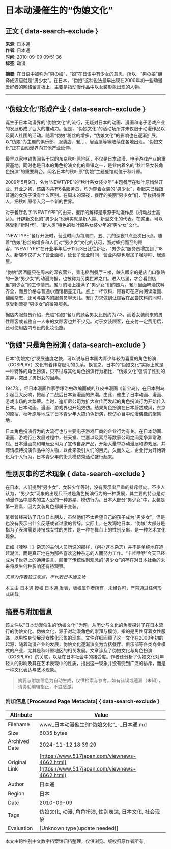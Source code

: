 # 日本动漫催生的“伪娘文化”

## 正文 { data-search-exclude }


**来源**: 日本通  
**作者**: 日本通  
**时间**: 2010-09-09 09:51:36  
**标签**: 动漫  

**摘要**: 在日语中被称为“男の娘”，“娘”在日语中有少女的意思，所以，“男の娘”翻译成汉语就是“男少女”。在日本，“伪娘”这种说法最早出现在2000年初一些动漫爱好者的网络留言板上，主要是指动漫作品中以女装形象出现的人物。

---

## “伪娘文化”形成产业 { data-search-exclude }

诞生于日本动漫界的“伪娘文化”的流行，无疑对日本的动画、漫画和电子游戏产业的发展形成了巨大的推动力。但是，“伪娘文化”的活动场所并未仅限于动漫作品以及同人社团的活动。随着“伪娘”粉丝的增多，“伪娘文化”的影响也在逐渐扩展，以“伪娘”为主题的俱乐部、服装店、餐厅、居酒屋等等陆续在各地出现。“伪娘文化”正在由动漫界向其他产业延伸。

最早以家电销售闻名于世的东京秋叶原地区，不仅是日本动漫、电子游戏产业的重要基地，同时也是日本的角色扮演文化的重镇之一，是业内着名的“秋叶系女装角色扮演”的重要舞台。闻名日本的秋叶原“伪娘”主题餐馆就位于秋叶原。

2009年5月9日，名为“NEWTYPE”的“秋叶系女装少年”主题餐厅在秋叶原悄然开业。开业之初，该店内共有6名服务员，均为穿着女装的“男少女”，看起来已经跟普通的女孩子没有什么区别。在周末的深夜，餐厅的美丽“男少女”们，穿梭招待客人，把秋叶原带入另一个新的世界。

对于餐厅名字“NEWTYPE”的由来，餐厅的解释是来源于动漫作品《机动战士高达》。开辟新文化的“男少女”也确实就是新人类、新型文化的代表。在这里，可以感受到“新时代”、“新人类”特色的秋叶原系女装少年的“男少女”文化。

“NEWTYPE”餐厅开张时，营业时间为每周四、五、六的深夜11点至次日5点。随着“伪娘”粉丝的增多和人们对“男少女”文化的认可，面对蜂拥而至的顾客，“NEWTYPE”在开业半年后于12月3日迁往新址，“男少女”服务员增加到了18人。新店不仅扩大了营业面积，延长了营业时间，营业内容也增加了咖啡吧、居酒屋。

“伪娘”居酒屋只在周末的深夜营业，乘电梯到餐厅三楼，映入眼帘的是店门口张贴的一张“男少女”的动漫海报，也被称为另类世界之门。进入店里，才会看到店里“男少女”的工作情景。餐厅的墙上挂满了“男少女”们的照片。餐厅里面啤酒饮料齐全，而且价格与普通小酒馆相差无几。点上一杯饮料，顾客可在店内阅读漫画、翻阅杂志，还可与店内的服务员聊天儿。餐厅力求做到让顾客在品尝饮料的同时，享受到漂亮“男少女”的微笑服务。

据店内服务员介绍，光临“伪娘”餐厅的顾客男女比例约为7∶3，而着女装前来的男性顾客或者独自一人来的女顾客也并不少见。对于女装顾客，在支付一定费用后，还可使用店内专设的化妆设施。

## “伪娘”只是角色扮演 { data-search-exclude }

日本“伪娘文化”发展速度之快，可以说与日本国内青少年较为喜爱的角色扮演（COSPLAY）文化有着非常密切的关系。换言之，日本的“伪娘文化”实际上就是一种特殊的角色扮演，只不过与其他角色扮演行为相比，“伪娘文化”强调了性别的差异，突出了男扮女的因素。

1947年，经日本漫画作家手塚治虫改编而成的红皮书漫画《新宝岛》，在日本列岛引起巨大反响，掀起了二战后日本新漫画的热潮。由此，催生了日本动画、漫画、游戏市场的大繁荣。当时，迪斯尼公司为扩大宣传而发起的角色扮演行为开始传入日本。日本动画、漫画、游戏界也开始效仿。结果角色扮演在日本蔚然成风，东京的原宿、秋叶原等地成了日本青少年大搞角色扮演，模仿心目中动漫偶像的聚集地。

日本角色扮演行为的大流行也与主要电子游戏厂商的企业行为有关。在日本动画、漫画、游戏行业发展过程中，任天堂、世嘉以及索尼等数家公司之间竞争异常激烈。日本漫画商和电玩公司为了宣传自身产品，开始大量举办动漫展和游戏展，并聘请模特扮演作品中的人物，以此来吸引人们的目光。久而久之，企业行为开始转化为个人行为，日本青少年的街头模仿秀活动盛行起来。

## 性别反串的艺术现象 { data-search-exclude }

在日本，人们提到“男少女”、女装少年等时，没有表示出严重的排斥倾向。不少人认为，“男少女”现象的出现只不过是角色扮演行为的一种发展，其主要的特点是对动漫作品中虚构的主人公的一种追星、模仿行为。日本大部分“男少女”中，女装是第一要素，因为女装角色都属于变装。

笔者曾经采访了几位日本朋友，虽然他们不太希望自己的孩子成为“男少女”，但是也没有表示出什么反感或者过激的言辞。实际上，在发源地日本，“伪娘”大部分是指为了表演需要装扮成女性的男性，是一种在舞台上的性别反串，是一种艺术文化现象。

正如《哇咿！》杂志的主创人员所说的那样，（创办这本杂志）并不是单纯地在追赶潮流，而是真正地在为那些喜欢这种杂志的人而努力工作。“卡哇咿咿”今天已经成为了世界上的通用语言，颠覆了传统性别观念的“男少女”的存在对日本社会的未来将发生何种影响还有待观察。

*文章为作者独立观点，不代表日本通立场*

本文由 日本通 授权 日本通 发表，版权属作者所有，未经许可，严禁通过任何形式转载。
<!-- tcd_original_link https://www.517japan.com/viewnews-4662.html -->
## 摘要与附加信息

<!-- tcd_abstract -->
该文件以"日本动漫催生的‘伪娘文化’"为题，从历史与文化的角度探讨了在日本流行的伪娘文化。伪娘文化，源于对动漫角色的崇拜与模仿，指的是男性穿着女性服饰，以男性身份展现女性化形象的现象。文件详细回顾了这一文化在2000年初的起源，随着动漫产业的发展，伪娘文化逐渐演变为含括餐厅、俱乐部等各类商业模式的产业，尤其是秋叶原地区的相关发展。文章涉及了伪娘文化与角色扮演（COSPLAY）的关联，以及在日本社会中的接受度。作者还分析了伪娘文化对年轻人的影响及其在艺术表现中的性质，指出这一现象并没有受到广泛的排斥，而是一种文化表达与艺术现象。
<!-- tcd_abstract_end -->

> 摘要与附加信息为自动生成，仅供检索与参考。如有错误或遗漏（未知），请协助编辑指正，不胜感激。

### 附加信息 [Processed Page Metadata] { data-search-exclude }

| Attribute       | Value                                  |
|-----------------|----------------------------------------|
| Filename        | www_日本动漫催生的“伪娘文化”_-_日本通.md                             |
| Size            | 6035 bytes                           |
| Archived Date   | 2024-11-12 18:39:29                             |
| Original Link   | [https://www.517japan.com/viewnews-4662.html](https://www.517japan.com/viewnews-4662.html)                       |
| Author          | 日本通                               |
| Region          | 日本                               |
| Date            | 2010-09-09                                 |
| Tags            | 伪娘文化, 动漫, 角色扮演, 性别表达, 日本文化, 社会现象                                 |
| Evaluation            | [Unknown type(update needed)]                                 |
<!-- tcd_table_end -->

本文由跨性别中文数字档案馆归档整理，仅供浏览。版权归原作者所有。
